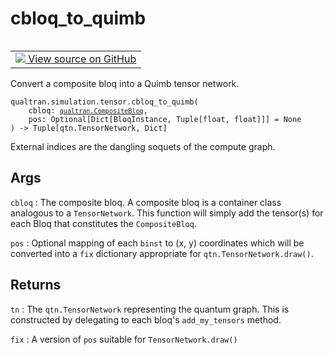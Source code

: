 # cbloq_to_quimb


<table class="tfo-notebook-buttons tfo-api nocontent" align="left">
<td>
  <a target="_blank" href="https://github.com/quantumlib/Qualtran/blob/main/qualtran/simulation/tensor/_quimb.py#L38-L114">
    <img src="https://www.tensorflow.org/images/GitHub-Mark-32px.png" />
    View source on GitHub
  </a>
</td>
</table>



Convert a composite bloq into a Quimb tensor network.


<pre class="devsite-click-to-copy prettyprint lang-py tfo-signature-link">
<code>qualtran.simulation.tensor.cbloq_to_quimb(
    cbloq: <a href="../../../qualtran/CompositeBloq.html"><code>qualtran.CompositeBloq</code></a>,
    pos: Optional[Dict[BloqInstance, Tuple[float, float]]] = None
) -> Tuple[qtn.TensorNetwork, Dict]
</code></pre>



<!-- Placeholder for "Used in" -->

External indices are the dangling soquets of the compute graph.

<h2 class="add-link">Args</h2>

`cbloq`<a id="cbloq"></a>
: The composite bloq. A composite bloq is a container class analogous to a
  `TensorNetwork`. This function will simply add the tensor(s) for each Bloq
  that constitutes the `CompositeBloq`.

`pos`<a id="pos"></a>
: Optional mapping of each `binst` to (x, y) coordinates which will be converted
  into a `fix` dictionary appropriate for `qtn.TensorNetwork.draw()`.




<h2 class="add-link">Returns</h2>

`tn`<a id="tn"></a>
: The `qtn.TensorNetwork` representing the quantum graph. This is constructed
  by delegating to each bloq's `add_my_tensors` method.

`fix`<a id="fix"></a>
: A version of `pos` suitable for `TensorNetwork.draw()`


